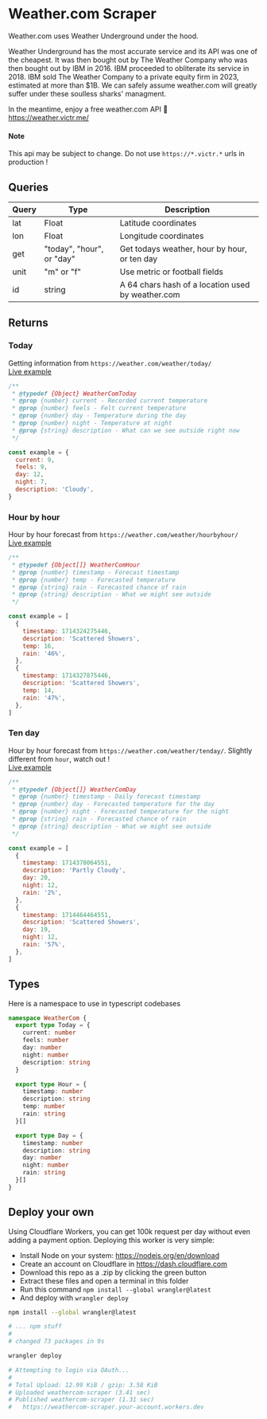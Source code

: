 # Weather.com Scraper

Weather.com uses Weather Underground under the hood.

Weather Underground has the most accurate service and its API was one of the cheapest. It was then bought out by The Weather Company who was then bought out by IBM in 2016. IBM proceeded to obliterate its service in 2018. IBM sold The Weather Company to a private equity firm in 2023, estimated at more than $1B. We can safely assume weather.com will greatly suffer under these soulless sharks' managment.

In the meantime, enjoy a free weather.com API 🤗  
https://weather.victr.me/

#### Note

This api may be subject to change. Do not use `https://*.victr.*` urls in production !

## Queries

| Query | Type                      | Description                                       |
| ----- | ------------------------- | ------------------------------------------------- |
| lat   | Float                     | Latitude coordinates                              |
| lon   | Float                     | Longitude coordinates                             |
| get   | "today", "hour", or "day" | Get todays weather, hour by hour, or ten day      |
| unit  | "m" or "f"                | Use metric or football fields                     |
| id    | string                    | A 64 chars hash of a location used by weather.com |

## Returns

### Today

Getting information from `https://weather.com/weather/today/`  
[Live example](https://weather.victr.me/)

```js
/**
 * @typedef {Object} WeatherComToday
 * @prop {number} current - Recorded current temperature
 * @prop {number} feels - Felt current temperature
 * @prop {number} day - Temperature during the day
 * @prop {number} night - Temperature at night
 * @prop {string} description - What can we see outside right now
 */

const example = {
  current: 9,
  feels: 9,
  day: 12,
  night: 7,
  description: 'Cloudy',
}
```

### Hour by hour

Hour by hour forecast from `https://weather.com/weather/hourbyhour/`  
[Live example](https://weather.victr.me?get=hour)

```js
/**
 * @typedef {Object[]} WeatherComHour
 * @prop {number} timestamp - Forecast timestamp
 * @prop {number} temp - Forecasted temperature
 * @prop {string} rain - Forecasted chance of rain
 * @prop {string} description - What we might see outside
 */

const example = [
  {
    timestamp: 1714324275446,
    description: 'Scattered Showers',
    temp: 16,
    rain: '46%',
  },
  {
    timestamp: 1714327875446,
    description: 'Scattered Showers',
    temp: 14,
    rain: '47%',
  },
]
```

### Ten day

Hour by hour forecast from `https://weather.com/weather/tenday/`. Slightly different from `hour`, watch out !  
[Live example](https://weather.victr.me?get=day)

```js
/**
 * @typedef {Object[]} WeatherComDay
 * @prop {number} timestamp - Daily forecast timestamp
 * @prop {number} day - Forecasted temperature for the day
 * @prop {number} night - Forecasted temperature for the night
 * @prop {string} rain - Forecasted chance of rain
 * @prop {string} description - What we might see outside
 */

const example = [
  {
    timestamp: 1714378064551,
    description: 'Partly Cloudy',
    day: 20,
    night: 12,
    rain: '2%',
  },
  {
    timestamp: 1714464464551,
    description: 'Scattered Showers',
    day: 19,
    night: 12,
    rain: '57%',
  },
]
```

## Types

Here is a namespace to use in typescript codebases

```ts
namespace WeatherCom {
  export type Today = {
    current: number
    feels: number
    day: number
    night: number
    description: string
  }

  export type Hour = {
    timestamp: number
    description: string
    temp: number
    rain: string
  }[]

  export type Day = {
    timestamp: number
    description: string
    day: number
    night: number
    rain: string
  }[]
}
```

## Deploy your own

Using Cloudflare Workers, you can get 100k request per day without even adding a payment option. Deploying this worker is very simple:

-   Install Node on your system: https://nodejs.org/en/download
-   Create an account on Cloudflare in https://dash.cloudflare.com
-   Download this repo as a .zip by clicking the green button
-   Extract these files and open a terminal in this folder
-   Run this command `npm install --global wrangler@latest`
-   And deploy with `wrangler deploy`

```bash
npm install --global wrangler@latest

# ... npm stuff
#
# changed 73 packages in 9s

wrangler deploy

# Attempting to login via OAuth...
#
# Total Upload: 12.99 KiB / gzip: 3.58 KiB
# Uploaded weathercom-scraper (3.41 sec)
# Published weathercom-scraper (1.31 sec)
#   https://weathercom-scraper.your-account.workers.dev
```

